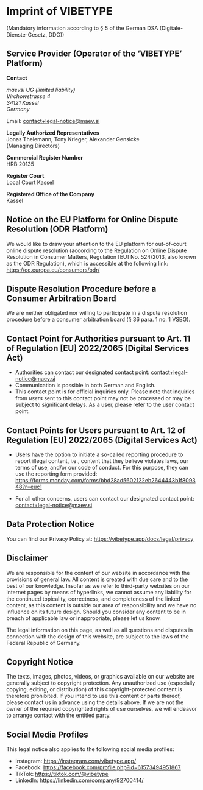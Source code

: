# Imprint of VIBETYPE

(Mandatory information according to § 5 of the German <abbr>DSA</abbr> (Digitale-Dienste-Gesetz, <abbr>DDG</abbr>))

## Service Provider (Operator of the ‘VIBETYPE’ Platform)

**Contact**

<address>
  maevsi <abbr>UG</abbr> (limited liability)
  <br/>
  Virchowstrasse 4
  <br/>
  34121 Kassel
  <br/>
  Germany
</address>

Email: contact+legal-notice@maev.si

**Legally Authorized Representatives**
<br />
Jonas Thelemann, Tony Krieger, Alexander Gensicke
<br />
(Managing Directors)

**Commercial Register Number**
<br />
HRB 20135

**Register Court**
<br />
Local Court Kassel

<!-- **VAT Identification Number according to § 27a <abbr>UStG</abbr>**:  -->

**Registered Office of the Company**
<br />
Kassel

## Notice on the EU Platform for Online Dispute Resolution (ODR Platform)
<!-- TODO: remove on 2025-07-20 -->
We would like to draw your attention to the EU platform for out-of-court online dispute resolution (according to the Regulation on Online Dispute Resolution in Consumer Matters, Regulation [EU] No. 524/2013, also known as the ODR Regulation), which is accessible at the following link: https://ec.europa.eu/consumers/odr/

## Dispute Resolution Procedure before a Consumer Arbitration Board

We are neither obligated nor willing to participate in a dispute resolution procedure before a consumer arbitration board (§ 36 para. 1 no. 1 VSBG).

<!-- TODO: include once 50 employees or an annual turnover or an annual balance sheet total of more than 10 million euros reached
## Information on Monthly Active Users of the VIBETYPE Platform pursuant to Art. 24 para. 2 of Regulation [EU] 2022/2065 (Digital Services Act)

The number of average monthly active users is:  -->

## Contact Point for Authorities pursuant to Art. 11 of Regulation \[EU\] 2022/2065 (Digital Services Act)

- Authorities can contact our designated contact point: contact+legal-notice@maev.si
- Communication is possible in both German and English.
- This contact point is for official inquiries only. Please note that inquiries from *users* sent to this contact point may not be processed or may be subject to significant delays. As a user, please refer to the user contact point.

## Contact Points for Users pursuant to Art. 12 of Regulation \[EU\] 2022/2065 (Digital Services Act)

- Users have the option to initiate a so-called reporting procedure to report illegal content, i.e., content that they believe violates laws, our terms of use, and/or our code of conduct. For this purpose, they can use the reporting form provided: https://forms.monday.com/forms/bbd28ad5602122eb2644443b1f809348?r=euc1

- For all other concerns, users can contact our designated contact point: contact+legal-notice@maev.si

## Data Protection Notice

You can find our Privacy Policy at: https://vibetype.app/docs/legal/privacy

## Disclaimer

We are responsible for the content of our website in accordance with the provisions of general law. All content is created with due care and to the best of our knowledge. Insofar as we refer to third-party websites on our internet pages by means of hyperlinks, we cannot assume any liability for the continued topicality, correctness, and completeness of the linked content, as this content is outside our area of responsibility and we have no influence on its future design. Should you consider any content to be in breach of applicable law or inappropriate, please let us know.

The legal information on this page, as well as all questions and disputes in connection with the design of this website, are subject to the laws of the Federal Republic of Germany.

## Copyright Notice

The texts, images, photos, videos, or graphics available on our website are generally subject to copyright protection. Any unauthorized use (especially copying, editing, or distribution) of this copyright-protected content is therefore prohibited. If you intend to use this content or parts thereof, please contact us in advance using the details above. If we are not the owner of the required copyrighted rights of use ourselves, we will endeavor to arrange contact with the entitled party.

## Social Media Profiles

This legal notice also applies to the following social media profiles:

- Instagram: https://instagram.com/vibetype.app/
- Facebook: https://facebook.com/profile.php?id=61573494951867
- TikTok: https://tiktok.com/@vibetype
- LinkedIn: https://linkedin.com/company/92700414/
